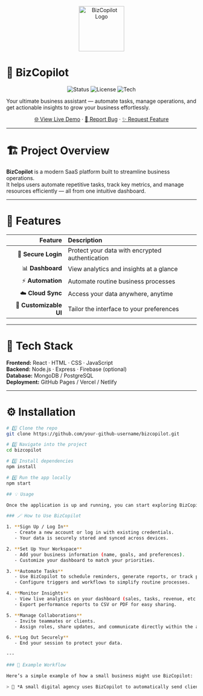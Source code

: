 <!-- PROJECT LOGO -->
<p align="center">
  <img src="https://cdn-icons-png.flaticon.com/512/906/906324.png" alt="BizCopilot Logo" width="120" />
</p>

# 🚀 BizCopilot

<p align="center">
  <img alt="Status" src="https://img.shields.io/badge/Status-Active-brightgreen" />
  <img alt="License" src="https://img.shields.io/badge/License-MIT-blue" />
  <img alt="Tech" src="https://img.shields.io/badge/Built%20With-React-orange" />
</p>

Your ultimate business assistant — automate tasks, manage operations, and get actionable insights to grow your business effortlessly.

<p align="center">
  <a href="LIVE_DEMO_URL">🌐 View Live Demo</a>
  ·
  <a href="https://github.com/your-github-username/bizcopilot/issues">🐞 Report Bug</a>
  ·
  <a href="https://github.com/your-github-username/bizcopilot/pulls">✨ Request Feature</a>
</p>

---

# 🏗️ Project Overview

**BizCopilot** is a modern SaaS platform built to streamline business operations.  
It helps users automate repetitive tasks, track key metrics, and manage resources efficiently — all from one intuitive dashboard.

---

# 🌟 Features

| Feature | Description |
|--------:|:------------|
| 🔐 **Secure Login** | Protect your data with encrypted authentication |
| 📊 **Dashboard** | View analytics and insights at a glance |
| ⚡ **Automation** | Automate routine business processes |
| ☁️ **Cloud Sync** | Access your data anywhere, anytime |
| 🎨 **Customizable UI** | Tailor the interface to your preferences |

---

# 🧰 Tech Stack

**Frontend:** React · HTML · CSS · JavaScript  
**Backend:** Node.js · Express · Firebase (optional)  
**Database:** MongoDB / PostgreSQL  
**Deployment:** GitHub Pages / Vercel / Netlify

---

# ⚙️ Installation

```bash
# 1️⃣ Clone the repo
git clone https://github.com/your-github-username/bizcopilot.git

# 2️⃣ Navigate into the project
cd bizcopilot

# 3️⃣ Install dependencies
npm install

# 4️⃣ Run the app locally
npm start

## 💡 Usage

Once the application is up and running, you can start exploring BizCopilot’s features to manage and automate your business operations.

### 🪄 How to Use BizCopilot

1. **Sign Up / Log In**
   - Create a new account or log in with existing credentials.
   - Your data is securely stored and synced across devices.

2. **Set Up Your Workspace**
   - Add your business information (name, goals, and preferences).
   - Customize your dashboard to match your priorities.

3. **Automate Tasks**
   - Use BizCopilot to schedule reminders, generate reports, or track progress automatically.
   - Configure triggers and workflows to simplify routine processes.

4. **Monitor Insights**
   - View live analytics on your dashboard (sales, tasks, revenue, etc.).
   - Export performance reports to CSV or PDF for easy sharing.

5. **Manage Collaborations**
   - Invite teammates or clients.
   - Assign roles, share updates, and communicate directly within the app.

6. **Log Out Securely**
   - End your session to protect your data.

---

### 🧭 Example Workflow

Here’s a simple example of how a small business might use BizCopilot:

> 💼 *A small digital agency uses BizCopilot to automatically send client progress reports every Friday, track team tasks, and get performance insights on one dashboard.*
